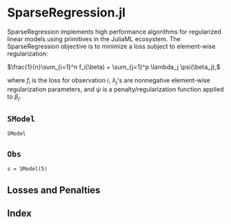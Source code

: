 # SparseRegression.jl

SparseRegression implements high performance algorithms for regularized linear models using primitives in the JuliaML ecosystem.  The SparseRegression objective is to minimize a loss subject to element-wise regularization:

$\frac{1}{n}\sum_{i=1}^n f_i(\beta) + \sum_{j=1}^p \lambda_j \psi(\beta_j),$

where $f_i$ is the loss for observation $i$, $\lambda_j$'s are nonnegative element-wise regularization parameters, and $\psi$ is a penalty/regularization function applied to $\beta_j$.  



## `SModel`
```@docs
SModel
```

## `Obs`

```@example
s = SModel(5)
```

## Losses and Penalties



## Index

```@index
```
